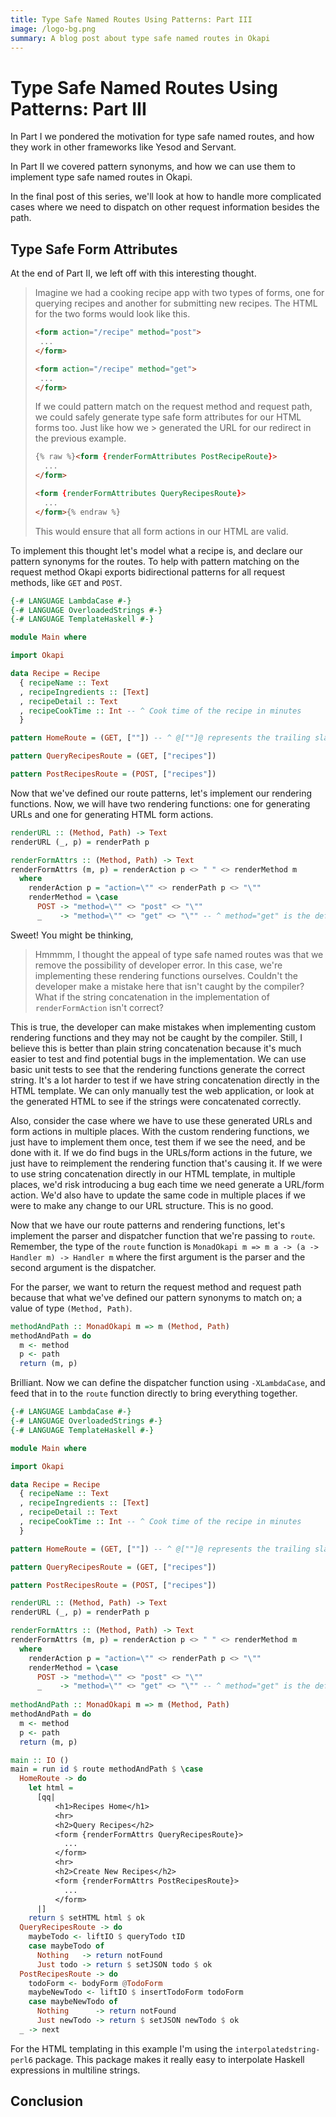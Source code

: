 ```yaml
---
title: Type Safe Named Routes Using Patterns: Part III
image: /logo-bg.png
summary: A blog post about type safe named routes in Okapi
---
```


# Type Safe Named Routes Using Patterns: Part III

In Part I we pondered the motivation for type safe named routes, and how they work in other frameworks like Yesod and Servant.

In Part II we covered pattern synonyms, and how we can use them to implement type safe named routes in Okapi.

In the final post of this series, we'll look at how to handle more complicated cases where we need to dispatch
on other request information besides the path.

## Type Safe Form Attributes

At the end of Part II, we left off with this interesting thought.

> Imagine we had a cooking recipe app with two types of forms, one for querying recipes and another for submitting new recipes.
> The HTML for the two forms would look like this.
> ```html
> <form action="/recipe" method="post">
>  ...
> </form>
>
> <form action="/recipe" method="get">
>  ...
> </form>
> ```
>
> If we could pattern match on the request method and request path, we could safely generate type safe form attributes for our HTML forms too. Just like how we > generated the URL for our redirect in the previous example.
>
> ```html
> {% raw %}<form {renderFormAttributes PostRecipeRoute}>
>   ...
> </form>
>
> <form {renderFormAttributes QueryRecipesRoute}>
>   ...
> </form>{% endraw %}
> ```
>
> This would ensure that all form actions in our HTML are valid.

To implement this thought let's model what a recipe is, and declare our pattern synonyms for the routes.
To help with pattern matching on the request method Okapi exports bidirectional patterns for all request methods, like `GET` and `POST`.

```haskell
{-# LANGUAGE LambdaCase #-}
{-# LANGUAGE OverloadedStrings #-}
{-# LANGUAGE TemplateHaskell #-}

module Main where

import Okapi

data Recipe = Recipe
  { recipeName :: Text
  , recipeIngredients :: [Text]
  , recipeDetail :: Text
  , recipeCookTime :: Int -- ^ Cook time of the recipe in minutes
  }

pattern HomeRoute = (GET, [""]) -- ^ @[""]@ represents the trailing slash e.g. www.example.com/

pattern QueryRecipesRoute = (GET, ["recipes"])

pattern PostRecipesRoute = (POST, ["recipes"])
```

Now that we've defined our route patterns, let's implement our rendering functions. Now, we will have two rendering functions: one for generating URLs and one for generating HTML form actions.

```haskell
renderURL :: (Method, Path) -> Text
renderURL (_, p) = renderPath p

renderFormAttrs :: (Method, Path) -> Text
renderFormAttrs (m, p) = renderAction p <> " " <> renderMethod m
  where
    renderAction p = "action=\"" <> renderPath p <> "\""
    renderMethod = \case
      POST -> "method=\"" <> "post" <> "\""
      _    -> "method=\"" <> "get" <> "\"" -- ^ method="get" is the default method for forms
```

Sweet! You might be thinking,

> Hmmmm, I thought the appeal of type safe named routes was that we remove the possibility of developer error.
> In this case, we're implementing these rendering functions ourselves.
> Couldn't the developer make a mistake here that isn't caught by the compiler?
> What if the string concatenation in the implementation of `renderFormAction` isn't correct?

This is true, the developer can make mistakes when implementing custom rendering functions and they may not be caught by the compiler.
Still, I believe this is better than plain string concatenation because it's much easier to test and find potential bugs in the implementation.
We can use basic unit tests to see that the rendering functions generate the correct string.
It's a lot harder to test if we have string concatenation directly in the HTML template. We can only manually test the web application, or look at the generated HTML to see if the strings were concatenated correctly.

Also, consider the case where we have to use these generated URLs and form actions in multiple places.
With the custom rendering functions, we just have to implement them once, test them if we see the need, and be done with it. If we do find bugs in the URLs/form actions in the future, we just have to reimplement the rendering function that's causing it.
If we were to use string concatenation directly in our HTML template, in multiple places, we'd risk introducing a bug each time we need generate a URL/form action. We'd also have to update the same code in multiple places if we were to make any change to our URL structure. This is no good.

Now that we have our route patterns and rendering functions, let's implement the parser and dispatcher function that we're passing to `route`.
Remember, the type of the `route` function is `MonadOkapi m => m a -> (a -> Handler m) -> Handler m` where the first argument is the parser and the second
argument is the dispatcher.

For the parser, we want to return the request method and request path because that what we've defined our pattern synonyms to match on;
a value of type `(Method, Path)`.

```haskell
methodAndPath :: MonadOkapi m => m (Method, Path)
methodAndPath = do
  m <- method
  p <- path
  return (m, p)
```

Brilliant. Now we can define the dispatcher function using `-XLambdaCase`, and feed that in to the `route` function directly to bring everything together.

```haskell
{-# LANGUAGE LambdaCase #-}
{-# LANGUAGE OverloadedStrings #-}
{-# LANGUAGE TemplateHaskell #-}

module Main where

import Okapi

data Recipe = Recipe
  { recipeName :: Text
  , recipeIngredients :: [Text]
  , recipeDetail :: Text
  , recipeCookTime :: Int -- ^ Cook time of the recipe in minutes
  }

pattern HomeRoute = (GET, [""]) -- ^ @[""]@ represents the trailing slash e.g. www.example.com/

pattern QueryRecipesRoute = (GET, ["recipes"])

pattern PostRecipesRoute = (POST, ["recipes"])

renderURL :: (Method, Path) -> Text
renderURL (_, p) = renderPath p

renderFormAttrs :: (Method, Path) -> Text
renderFormAttrs (m, p) = renderAction p <> " " <> renderMethod m
  where
    renderAction p = "action=\"" <> renderPath p <> "\""
    renderMethod = \case
      POST -> "method=\"" <> "post" <> "\""
      _    -> "method=\"" <> "get" <> "\"" -- ^ method="get" is the default method for forms
      
methodAndPath :: MonadOkapi m => m (Method, Path)
methodAndPath = do
  m <- method
  p <- path
  return (m, p)

main :: IO ()
main = run id $ route methodAndPath $ \case
  HomeRoute -> do
    let html =
      [qq|
          <h1>Recipes Home</h1>
          <hr>
          <h2>Query Recipes</h2>
          <form {renderFormAttrs QueryRecipesRoute}>
            ...
          </form>
          <hr>
          <h2>Create New Recipes</h2>
          <form {renderFormAttrs PostRecipesRoute}>
            ...
          </form>
      |]
    return $ setHTML html $ ok
  QueryRecipesRoute -> do
    maybeTodo <- liftIO $ queryTodo tID
    case maybeTodo of
      Nothing   -> return notFound
      Just todo -> return $ setJSON todo $ ok
  PostRecipesRoute -> do
    todoForm <- bodyForm @TodoForm
    maybeNewTodo <- liftIO $ insertTodoForm todoForm
    case maybeNewTodo of
      Nothing      -> return notFound
      Just newTodo -> return $ setJSON newTodo $ ok
  _ -> next
```

For the HTML templating in this example I'm using the `interpolatedstring-perl6` package.
This package makes it really easy to interpolate Haskell expressions in multiline strings.

## Conclusion
